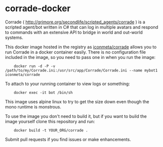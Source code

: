 # corrade-docker

Corrade ( http://grimore.org/secondlife/scripted_agents/corrade ) is a scripted
agent/bot written in C# that can log in multiple avatars and respond to commands
with an extensive API to bridge in world and out-world systems.

This docker image hosted in the registry as  [iconmeta/corrade](https://registry.hub.docker.com/u/iconmeta/corrade/) allows you to
run Corrade in a docker container easily. There is no configuration file included in
the image, so you need to pass one in when you run the image:

```
    docker run -d -P -v /path/to/my/Corrade.ini:/usr/src/app/Corrade/Corrade.ini --name mybot1 iconmeta/corrade
```

To attach to your running container to view logs or something:

```
    docker exec -it bot /bin/sh
```

This image uses alpine linux to try to get the size down even though the mono
runtime is monstrous.

To use the image you don't need to build it, but if you want to build the image
yourself clone this repository and run:

```
    docker build -t YOUR_ORG/corrade .
```
Submit pull requests if you find issues or make enhancements.
